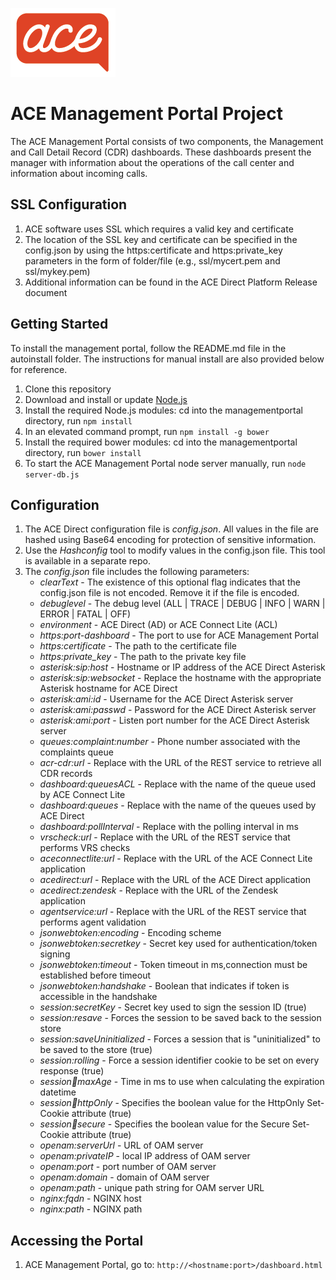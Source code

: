 ![](images/acesmall.png)

# ACE Management Portal Project

The ACE Management Portal consists of two components, the Management and Call Detail Record (CDR) dashboards. These dashboards present the manager with information about the operations of the call center and information about incoming calls.

## SSL Configuration

1. ACE software uses SSL which requires a valid key and certificate
1. The location of the SSL key and certificate can be specified in the config.json by using the https:certificate and https:private_key parameters in the form of folder/file (e.g., ssl/mycert.pem and ssl/mykey.pem)
1. Additional information can be found in the ACE Direct Platform Release document

## Getting Started

To install the management portal, follow the README.md file in the autoinstall folder. The instructions for manual install are also provided below for reference.

1. Clone this repository
1. Download and install or update [Node.js](https://nodejs.org/en/)
1. Install the required Node.js modules: cd into the managementportal directory, run `npm install`
1. In an elevated command prompt, run `npm install -g bower`
1. Install the required bower modules: cd into the managementportal directory, run `bower install`
1. To start the ACE Management Portal node server manually, run `node server-db.js`

## Configuration

1. The ACE Direct configuration file is _config.json_. All values in the file are hashed using Base64 encoding for protection of sensitive information.
1. Use the _Hashconfig_ tool to modify values in the config.json file. This tool is available in a separate repo.
1. The _config.json_ file includes the following parameters:
    * _clearText_ - The existence of this optional flag indicates that the config.json file is not encoded. Remove it if the file is encoded.
    * _debuglevel_ - The debug level (ALL | TRACE | DEBUG | INFO | WARN | ERROR | FATAL | OFF)
    * _environment_ - ACE Direct (AD) or ACE Connect Lite (ACL)
    * _https:port-dashboard_ - The port to use for ACE Management Portal
    * _https:certificate_ - The path to the certificate file
    * _https:private_key_ - The path to the private key file
    * _asterisk:sip:host_ - Hostname or IP address of the ACE Direct Asterisk
    * _asterisk:sip:websocket_ - Replace the hostname with the appropriate Asterisk hostname for ACE Direct
    * _asterisk:ami:id_ - Username for the ACE Direct Asterisk server
    * _asterisk:ami:passwd_ - Password for the ACE Direct Asterisk server
    * _asterisk:ami:port_ - Listen port number for the ACE Direct Asterisk server
    * _queues:complaint:number_ - Phone number associated with the complaints queue
    * _acr-cdr:url_ - Replace with the URL of the REST service to retrieve all CDR records
    * _dashboard:queuesACL_ - Replace with the name of the queue used by ACE Connect Lite
    * _dashboard:queues_ - Replace with the name of the queues used by ACE Direct
    * _dashboard:pollInterval_ - Replace with the polling interval in ms
    * _vrscheck:url_ - Replace with the URL of the REST service that performs VRS checks
    * _aceconnectlite:url_ - Replace with the URL of the ACE Connect Lite application
    * _acedirect:url_ - Replace with the URL of the ACE Direct application
    * _acedirect:zendesk_ - Replace with the URL of the Zendesk application
    * _agentservice:url_ - Replace with the URL of the REST service that performs agent validation
    * _jsonwebtoken:encoding_ - Encoding scheme
    * _jsonwebtoken:secretkey_ - Secret key used for authentication/token signing
    * _jsonwebtoken:timeout_ - Token timeout in ms,connection must be established before timeout
    * _jsonwebtoken:handshake_ - Boolean that indicates if token is accessible in the handshake
    * _session:secretKey_  - Secret key used to sign the session ID (true)
    * _session:resave_ - Forces the session to be saved back to the session store
    * _session:saveUninitialized_ - Forces a session that is "uninitialized" to be saved to the store (true)
    * _session:rolling_ - Force a session identifier cookie to be set on every response (true)
    * _session:cookie:maxAge_ - Time in ms to use when calculating the expiration datetime
    * _session:cookie:httpOnly_ - Specifies the boolean value for the HttpOnly Set-Cookie attribute (true)
    * _session:cookie:secure_ - Specifies the boolean value for the Secure Set-Cookie attribute (true)
    * _openam:serverUrl_ - URL of OAM server
    * _openam:privateIP_ - local IP address of OAM server
    * _openam:port_ - port number of OAM server
    * _openam:domain_ - domain of OAM server
    * _openam:path_ - unique path string for OAM server URL
    * _nginx:fqdn_ - NGINX host
    * _nginx:path_ - NGINX path

## Accessing the Portal

1. ACE Management Portal, go to: `http://<hostname:port>/dashboard.html`
